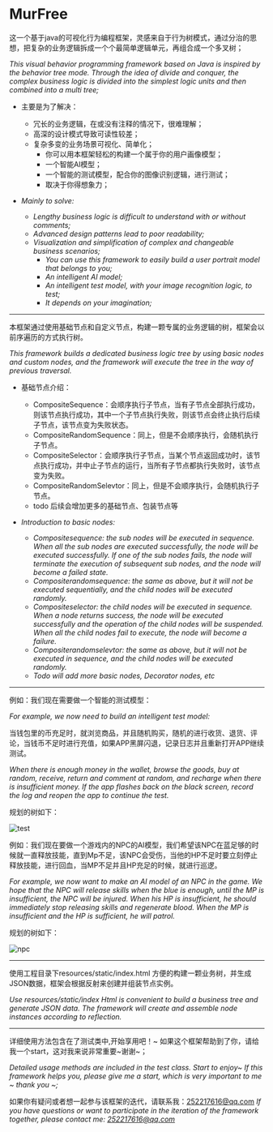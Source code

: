 # MurFree

这一个基于java的可视化行为编程框架，灵感来自于行为树模式，通过分治的思想，把复杂的业务逻辑拆成一个个最简单逻辑单元，再组合成一个多叉树；

*This visual behavior programming framework based on Java is inspired by the behavior tree mode. Through the idea of divide and conquer, the complex business logic is divided into the simplest logic units and then combined into a multi tree;*

+ 主要是为了解决：
  - 冗长的业务逻辑，在或没有注释的情况下，很难理解；
  - 高深的设计模式导致可读性较差；
  - 复杂多变的业务场景可视化、简单化；
    - 你可以用本框架轻松的构建一个属于你的用户画像模型；
    - 一个智能AI模型；
    - 一个智能的测试模型，配合你的图像识别逻辑，进行测试；
    - 取决于你得想象力；


+ *Mainly to solve:*
  - *Lengthy business logic is difficult to understand with or without comments;*
  - *Advanced design patterns lead to poor readability;*
  - *Visualization and simplification of complex and changeable business scenarios;*
    - *You can use this framework to easily build a user portrait model that belongs to you;*
    - *An intelligent AI model;*
    - *An intelligent test model, with your image recognition logic, to test;*
    - *It depends on your imagination;*

----
本框架通过使用基础节点和自定义节点，构建一颗专属的业务逻辑的树，框架会以前序遍历的方式执行树。

*This framework builds a dedicated business logic tree by using basic nodes and custom nodes, and the framework will execute the tree in the way of previous traversal.*

  + 基础节点介绍：
    - CompositeSequence：会顺序执行子节点，当有子节点全部执行成功，则该节点执行成功，其中一个子节点执行失败，则该节点会终止执行后续子节点，该节点变为失败状态。
    - CompositeRandomSequence：同上，但是不会顺序执行，会随机执行子节点。
    - CompositeSelector：会顺序执行子节点，当某个节点返回成功时，该节点执行成功，并中止子节点的运行，当所有子节点都执行失败时，该节点变为失败。
    - CompositeRandomSelevtor：同上，但是不会顺序执行，会随机执行子节点。
    - todo 后续会增加更多的基础节点、包装节点等


+ *Introduction to basic nodes:*
  - *Compositesequence: the sub nodes will be executed in sequence. When all the sub nodes are executed successfully, the node will be executed successfully. If one of the sub nodes fails, the node will terminate the execution of subsequent sub nodes, and the node will become a failed state.*
  - *Compositerandomsequence: the same as above, but it will not be executed sequentially, and the child nodes will be executed randomly.*
  - *Compositeselector: the child nodes will be executed in sequence. When a node returns success, the node will be executed successfully and the operation of the child nodes will be suspended. When all the child nodes fail to execute, the node will become a failure.*
  - *Compositerandomselevtor: the same as above, but it will not be executed in sequence, and the child nodes will be executed randomly.*
  - *Todo will add more basic nodes, Decorator nodes, etc*

----
例如：我们现在需要做一个智能的测试模型：

*For example, we now need to build an intelligent test model:*

当钱包里的币充足时，就浏览商品，并且随机购买，随机的进行收货、退货、评论，当钱币不足时进行充值，如果APP黑屏闪退，记录日志并且重新打开APP继续测试。

*When there is enough money in the wallet, browse the goods, buy at random, receive, return and comment at random, and recharge when there is insufficient money. If the app flashes back on the black screen, record the log and reopen the app to continue the test.*

规划的树如下：

![test](https://user-images.githubusercontent.com/31950679/183277988-cd4693e4-a4ba-4be8-9baf-2cbba50ce973.gif)

例如：我们现在要做一个游戏内的NPC的AI模型，我们希望该NPC在蓝足够的时候就一直释放技能，直到Mp不足，该NPC会受伤，当他的HP不足时要立刻停止释放技能，进行回血，当MP不足并且HP充足的时候，就进行巡逻。

*For example, we now want to make an AI model of an NPC in the game. We hope that the NPC will release skills when the blue is enough, until the MP is insufficient, the NPC will be injured. When his HP is insufficient, he should immediately stop releasing skills and regenerate blood. When the MP is insufficient and the HP is sufficient, he will patrol.*

规划的树如下：

![npc](https://user-images.githubusercontent.com/31950679/183277985-554b9b5a-3555-42e4-975b-9acba3a5e1d5.gif)

----

使用工程目录下resources/static/index.html 方便的构建一颗业务树，并生成JSON数据，框架会根据反射来创建并组装节点实例。

*Use resources/static/index Html is convenient to build a business tree and generate JSON data. The framework will create and assemble node instances according to reflection.*

----
详细使用方法包含在了测试类中,开始享用吧！~ 如果这个框架帮助到了你，请给我一个start，这对我来说非常重要~谢谢~；

*Detailed usage methods are included in the test class. Start to enjoy~ If this framework helps you, please give me a start, which is very important to me ~ thank you ~;*

如果你有疑问或者想一起参与该框架的迭代，请联系我：252217616@qq.com
*If you have questions or want to participate in the iteration of the framework together, please contact me: 252217616@qq.com*
